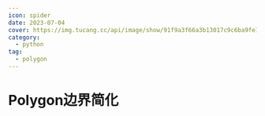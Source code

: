 ```yaml
---
icon: spider
date: 2023-07-04
cover: https://img.tucang.cc/api/image/show/91f9a3f66a3b13017c9c6ba9fe120eb2
category:
  - python 
tag:
  - polygon
---
```

# Polygon边界简化
